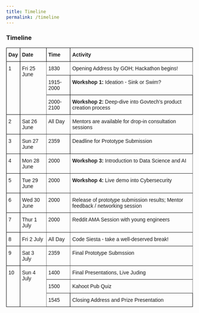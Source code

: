```yaml
---
title: Timeline
permalink: /timeline
---
```


### **Timeline**

<!--  -->

<style type="text/css">
.tg  {border-collapse:collapse;border-spacing:0;}
.tg td{border-color:black;border-style:solid;border-width:1px;font-family:Arial, sans-serif;font-size:14px;
  overflow:hidden;padding:10px 5px;word-break:normal;}
.tg th{border-color:black;border-style:solid;border-width:1px;font-family:Arial, sans-serif;font-size:14px;
  font-weight:normal;overflow:hidden;padding:10px 5px;word-break:normal;}
.tg .tg-1wig{font-weight:bold;text-align:left;vertical-align:top}
.tg .tg-0lax{text-align:left;vertical-align:top}
.tg .tg-0pky{border-color:inherit;text-align:left;vertical-align:top}
</style>
<table class="tg">
<thead>
  <tr>
    <th class="tg-0lax"><span style="font-weight:bold">Day</span></th>
    <th class="tg-1wig">Date</th>
    <th class="tg-1wig">Time</th>
    <th class="tg-1wig">Activity</th>
  </tr>
</thead>
<tbody>
  <tr>
    <td class="tg-0lax" rowspan="3">1</td>
    <td class="tg-0pky" rowspan="3">Fri 25 June</td>
    <td class="tg-0pky">1830</td>
    <td class="tg-0pky">Opening Address by GOH; Hackathon begins!</td>
  </tr>
  <tr>
    <td class="tg-0lax">1915-2000</td>
    <td class="tg-0lax"><span style="font-weight:bold">Workshop 1:</span> Ideation - Sink or Swim?</td>
  </tr>
  <tr>
    <td class="tg-0lax">2000-2100</td>
    <td class="tg-0lax"><span style="font-weight:bold">Workshop 2:</span> Deep-dive into Govtech's product creation process</td>
  </tr>
  <tr>
    <td class="tg-0lax">2</td>
    <td class="tg-0pky">Sat 26 June</td>
    <td class="tg-0pky" rowspan="2">All Day</td>
    <td class="tg-0pky" rowspan="2">Mentors are available for drop-in consultation sessions</td>
  </tr>
  <tr>
    <td class="tg-0lax" rowspan="2">3</td>
    <td class="tg-0pky" rowspan="2">Sun 27 June</td>
  </tr>
  <tr>
    <td class="tg-0lax">2359</td>
    <td class="tg-0lax">Deadline for Prototype Submission</td>
  </tr>
  <tr>
    <td class="tg-0lax">4</td>
    <td class="tg-0pky">Mon 28 June</td>
    <td class="tg-0pky">2000</td>
    <td class="tg-0pky"><span style="font-weight:bold">Workshop 3: </span>Introduction to Data Science and AI</td>
  </tr>
  <tr>
    <td class="tg-0lax">5</td>
    <td class="tg-0pky">Tue 29 June</td>
    <td class="tg-0pky">2000</td>
    <td class="tg-0pky"><span style="font-weight:bold">Workshop 4:</span> Live demo into Cybersecurity</td>
  </tr>
  <tr>
    <td class="tg-0lax">6</td>
    <td class="tg-0pky">Wed 30 June</td>
    <td class="tg-0pky">2000</td>
    <td class="tg-0pky">Release of prototype submission results; Mentor feedback / networking session</td>
  </tr>
  <tr>
    <td class="tg-0lax">7</td>
    <td class="tg-0pky">Thur 1 July</td>
    <td class="tg-0pky">2000</td>
    <td class="tg-0pky">Reddit AMA Session with young engineers</td>
  </tr>
  <tr>
    <td class="tg-0lax">8</td>
    <td class="tg-0pky">Fri 2 July</td>
    <td class="tg-0pky">All Day</td>
    <td class="tg-0pky">Code Siesta - take a well-deserved break!</td>
  </tr>
  <tr>
    <td class="tg-0lax">9</td>
    <td class="tg-0pky">Sat 3 July</td>
    <td class="tg-0pky">2359</td>
    <td class="tg-0pky">Final Prototype Submssion</td>
  </tr>
  <tr>
    <td class="tg-0lax" rowspan="3">10</td>
    <td class="tg-0pky" rowspan="3">Sun 4 July</td>
    <td class="tg-0pky">1400</td>
    <td class="tg-0pky">Final Presentations, Live Juding</td>
  </tr>
  <tr>
    <td class="tg-0pky">1500</td>
    <td class="tg-0pky">Kahoot Pub Quiz</td>
  </tr>
  <tr>
    <td class="tg-0lax">1545</td>
    <td class="tg-0lax">Closing Address and Prize Presentation</td>
  </tr>
</tbody>
</table>

<!-- Table (for now)
have to figure out how to make a nice table in Isomer

| Fri 18 June | ?       | Hackathon Begins                                   |
|-------------|---------|----------------------------------------------------|
| Sun 20 June | 2359    | Submission of prototype                            |
| Mon 21 June | ?       | Judges review submissions and give feedback        |
| Tue 22 June | ?       |                                                    |
| Wed 23 June | 1200    | Finalists released                                 |
| Thu 24 June |         | Mentor clinics for finalists available for booking |
| ?           | ?       | Finalists submit refined prototypes                |
| Sat 26 June | evening | Final presentations, prize giving                  |
-->